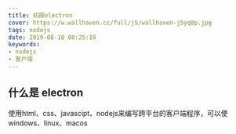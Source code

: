 ```yaml
---
title: 初探electron
cover: https://w.wallhaven.cc/full/j5/wallhaven-j5yq8p.jpg
tags: nodejs
date: 2019-08-10 00:25:19
keywords: 
- nodejs
- 客户端
---
```


## 什么是 electron
使用html、css、javascipt、nodejs来编写跨平台的客户端程序，可以使windows、linux、macos

## 

